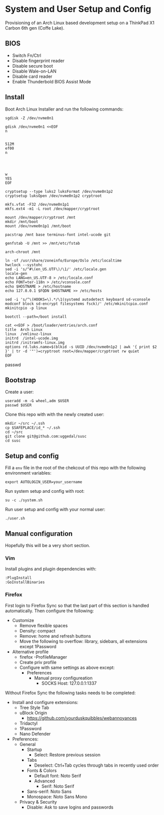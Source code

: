 System and User Setup and Config
================================

Provisioning of an Arch Linux based development setup on
a ThinkPad X1 Carbon 6th gen (Coffe Lake).

BIOS
----

- Switch Fn/Ctrl
- Disable fingerprint reader
- Disable secure boot
- Disable Wale-on-LAN
- Disable card reader
- Enable Thunderbold BIOS Assist Mode

Install
-------


Boot Arch Linux Installer and run the following commands:

    sgdisk -Z /dev/nvme0n1

    gdisk /dev/nvme0n1 <<EOF
    n


    512M
    ef00
    n
    
    
    
    
    w
    YES
    EOF

    cryptsetup --type luks2 luksFormat /dev/nvme0n1p2
    cryptsetup luksOpen /dev/nvme0n1p2 cryptroot

    mkfs.vfat -F32 /dev/nvme0n1p1
    mkfs.ext4 -m1 -L root /dev/mapper/cryptroot

    mount /dev/mapper/cryptroot /mnt
    mkdir /mnt/boot
    mount /dev/nvme0n1p1 /mnt/boot

    pacstrap /mnt base terminus-font intel-ucode git

    genfstab -U /mnt >> /mnt/etc/fstab

    arch-chroot /mnt

    ln -sf /usr/share/zoneinfo/Europe/Oslo /etc/localtime
    hwclock --systohc
    sed -i 's/^#\(en_US.UTF\)/\1/' /etc/locale.gen
    locale-gen
    echo LANG=en_US.UTF-8 > /etc/locale.conf
    echo FONT=ter-118n > /etc/vconsole.conf
    echo $HOSTNAME > /etc/hostname
    echo 127.0.0.1 $FQDN $HOSTNAME >> /etc/hosts

    sed -i 's/^\(HOOKS=\).*/\1(systemd autodetect keyboard sd-vconsole modconf block sd-encrypt filesystems fsck)/' /etc/mkinitcpio.conf
    mkinitcpio -p linux

    bootctl --path=/boot install

    cat <<EOF > /boot/loader/entries/arch.conf
    title  Arch Linux
    linux  /vmlinuz-linux
    initrd  /intel-ucode.img
    initrd /initramfs-linux.img
    options rd.luks.name=$(blkid -s UUID /dev/nvme0n1p2 | awk '{ print $2 }' | tr -d '"')=cryptroot root=/dev/mapper/cryptroot rw quiet
    EOF

passwd

Bootstrap
---------

Create a user:

    useradd -m -G wheel,adm $USER
    passwd $USER

Clone this repo with with the newly created user:

    mkdir ~/src ~/.ssh
    cp $SAFEPLACE/id_* ~/.ssh
    cd ~/src
    git clone git@github.com:uggedal/susc
    cd susc

Setup and config
----------------

Fill a `env` file in the root of the chekcout of this repo
with the following environment variables:

    export AUTOLOGIN_USER=your_username

Run system setup and config with root:

    su -c ./system.sh

Run user setup and config with your normal user:

    ./user.sh

Manual configuration
--------------------

Hopefully this will be a very short section.

### Vim

Install plugins and plugin dependencies with:

    :PlugInstall
    :GoInstallBinaries

### Firefox

First login to Firefox Sync so that the last part of this
section is handled automatically. Then configure the following:

- Customize
  - Remove flexible spaces
  - Density: compact
  - Remove: home and refresh buttons
  - Move the following to overflow: library, sidebars, all extensions
    except 1Password
- Alternative profile
  - firefox -ProfileManager
  - Create priv profile
  - Configure with same settings as above except:
    - Preferences
      - Manual proxy configureation
        - SOCKS Host: 127.0.0.1:1337

Without Firefox Sync the following tasks needs to be completed:

- Install and configure extensions:
  - Tree Style Tab
  - uBlock Origin
    - https://github.com/yourduskquibbles/webannoyances
  - Tridactyl
  - 1Password
  - Nano Defender
- Preferences:
  - General
    - Startup
      - Select: Restore previous session
    - Tabs
      - Deselect: Ctrl+Tab cycles through tabs in recently used order
    - Fonts & Colors
      - Default font: Noto Serif
      - Advanced
        - Serif: Noto Serif
	- Sans-serif: Noto Sans
	- Monospace: Noto Sans Mono
  - Privacy & Security
    - Disable: Ask to save logins and passwords
